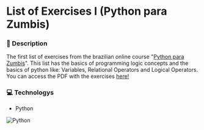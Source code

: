 # List of Exercises I (Python para Zumbis)

### 📜 Description
The first list of exercises from the brazilian online course "[Python para Zumbis](https://www.youtube.com/watch?v=YO58tXerKDc&list=PLUukMN0DTKCtbzhbYe2jdF4cr8MOWClXc)". This list has the basics of programming logic concepts and the basics of python like: Variables, Relational Operators and Logical Operators.
You can access the PDF with the exercises <a href="https://www.dropbox.com/sh/m9wio7ock77yowd/AAAR3ogXRJqhd5Uw3NthvS0Ia?dl=0&preview=Lista+de+Exerc%C3%ADcios+I+Python+para+Zumbis.pdf" target="_blank">here!</a>

### 💻 Technologys
- Python

<img alt="Python" src="https://img.shields.io/badge/Python-222222.svg?style=for-the-badge&logo=python&logoColor=%2361DAFB"/>
